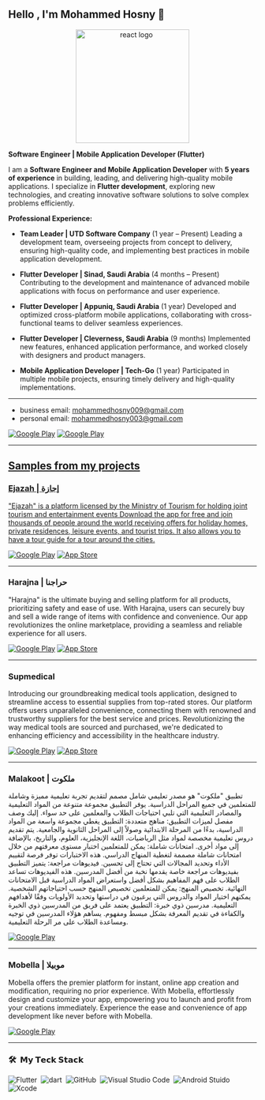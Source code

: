 <h2> Hello , I'm Mohammed Hosny 👋 </h2>

<div align="center">
    <img src="https://user-images.githubusercontent.com/114832629/230302399-5d8f34e7-bfc5-4597-8fff-6293044f47bd.png" alt="react logo" width=230> 
</div>


**Software Engineer | Mobile Application Developer (Flutter)**

I am a **Software Engineer and Mobile Application Developer** with **5 years of experience** in building, leading, and delivering high-quality mobile applications. I specialize in **Flutter development**, exploring new technologies, and creating innovative software solutions to solve complex problems efficiently.

**Professional Experience:**

* **Team Leader | UTD Software Company** (1 year – Present)
  Leading a development team, overseeing projects from concept to delivery, ensuring high-quality code, and implementing best practices in mobile application development.

* **Flutter Developer | Sinad, Saudi Arabia** (4 months – Present)
  Contributing to the development and maintenance of advanced mobile applications with focus on performance and user experience.

* **Flutter Developer | Appuniq, Saudi Arabia** (1 year)
  Developed and optimized cross-platform mobile applications, collaborating with cross-functional teams to deliver seamless experiences.

* **Flutter Developer | Cleverness, Saudi Arabia** (9 months)
  Implemented new features, enhanced application performance, and worked closely with designers and product managers.

* **Mobile Application Developer | Tech-Go** (1 year)
  Participated in multiple mobile projects, ensuring timely delivery and high-quality implementations.

<hr>


- business email: mohammedhosny009@gmail.com
- personal email: mohammedhosny003@gmail.com

  
<p> <a href="https://www.facebook.com/El.Nadeem09?mibextid=9R9pXO" target="_blank"><img alt="Google Play" src="https://img.shields.io/badge/Facebook-4267B2.svg?style=for-the-badge&logo=facebook&logoColor=white" /></a> <a href="https://www.linkedin.com/in/mohamed-hosny-93b790227?utm_source=share&utm_campaign=share_via&utm_content=profile&utm_medium=android_app" target="_blank"><img alt="Google Play" src="https://img.shields.io/badge/linkedin-0077b5.svg?style=for-the-badge&logo=linkedin&logoColor=white" /><p>

<hr>

<h2> Samples from my projects </h2>

### Ejazah | إجازة

"Ejazah" is a platform licensed by the Ministry of Tourism for holding joint tourism and entertainment events
Download the app for free and join thousands of people around the world receiving offers for holiday homes, private residences, leisure events, and tourist trips. It also allows you to have a tour guide for a tour around the cities.

<p><a href="https://play.google.com/store/apps/details?id=com.visoft.ejazah" target="_blank"><img alt="Google Play" src="https://img.shields.io/badge/Get%20it%20on%20google%20play-blue.svg?style=for-the-badge&logo=google-play" /></a> <a href="https://apps.apple.com/eg/app/ejazah-%D8%A5%D8%AC%D8%A7%D8%B2%D8%A9/id6463008785" target="_blank"><img alt="App Store" src="https://img.shields.io/badge/Get%20it%20on%20app%20store-black.svg?style=for-the-badge&logo=app-store&logoColor=white" /></a><p>

<hr>

### Harajna | حراجنا
"Harajna" is the ultimate buying and selling platform for all products, prioritizing safety and ease of use. With Harajna, users can securely buy and sell a wide range of items with confidence and convenience. Our app revolutionizes the online marketplace, providing a seamless and reliable experience for all users.
<p>
 <a href="https://play.google.com/store/apps/details?id=com.visooft.harajna" target="_blank"><img alt="Google Play" src="https://img.shields.io/badge/Get%20it%20on%20google%20play-blue.svg?style=for-the-badge&logo=google-play" /></a> <a href="https://apps.apple.com/us/app/harajna/id6472904170" target="_blank"><img alt="App Store" src="https://img.shields.io/badge/Get%20it%20on%20app%20store-black.svg?style=for-the-badge&logo=app-store&logoColor=white" /></a><p>

<hr>

### Supmedical
Introducing our groundbreaking medical tools application, designed to streamline access to essential supplies from top-rated stores. Our platform offers users unparalleled convenience, connecting them with renowned and trustworthy suppliers for the best service and prices. Revolutionizing the way medical tools are sourced and purchased, we're dedicated to enhancing efficiency and accessibility in the healthcare industry.

<p>

  <a href="https://play.google.com/store/apps/details?id=com.visooft.supmedical" target="_blank"><img alt="Google Play" src="https://img.shields.io/badge/Get%20it%20on%20google%20play-blue.svg?style=for-the-badge&logo=google-play" /></a>
<a href="https://apps.apple.com/us/app/supmedical/id6470377732" target="_blank"><img alt="App Store" src="https://img.shields.io/badge/Get%20it%20on%20app%20store-black.svg?style=for-the-badge&logo=app-store&logoColor=white" /></a><p>

<hr>

### Malakoot | ملكوت

تطبيق "ملكوت"  هو مصدر تعليمي شامل مصمم لتقديم تجربة تعليمية مميزة وشاملة للمتعلمين في جميع المراحل الدراسية. يوفر التطبيق مجموعة متنوعة من المواد التعليمية والمصادر التعليمية التي تلبي احتياجات الطلاب والمعلمين على حد سواء. إليك وصف مفصل لميزات التطبيق:
مناهج متعددة: التطبيق يغطي مجموعة واسعة من المواد الدراسية، بدءًا من المرحلة الابتدائية وصولاً إلى المراحل الثانوية والجامعية. يتم تقديم دروس تعليمية مخصصة لمواد مثل الرياضيات، اللغة الإنجليزية، العلوم، والتاريخ، بالإضافة إلى مواد أخرى.
امتحانات شاملة: يمكن للمتعلمين اختبار مستوى معرفتهم من خلال امتحانات شاملة مصممة لتغطية المنهاج الدراسي. هذه الاختبارات توفر فرصة لتقييم الأداء وتحديد المجالات التي تحتاج إلى تحسين.
فيديوهات مراجعة: يتميز التطبيق بفيديوهات مراجعة خاصة يقدمها نخبة من أفضل المدرسين. هذه الفيديوهات تساعد الطلاب على فهم المفاهيم بشكل أفضل واستعراض المواد الدراسية قبل الامتحانات النهائية.
تخصيص المنهج: يمكن للمتعلمين تخصيص المنهج حسب احتياجاتهم الشخصية. يمكنهم اختيار المواد والدروس التي يرغبون في دراستها وتحديد الأولويات وفقًا لأهدافهم التعليمية.
مدرسين ذوي خبرة: التطبيق يعتمد على فريق من المدرسين ذوي الخبرة والكفاءة في تقديم المعرفة بشكل مبسط ومفهوم. يساهم هؤلاء المدرسين في توجيه ومساعدة الطلاب على مر الرحلة التعليمية.

<p> <a href="https://play.google.com/store/apps/details?id=com.malakoot.course" target="_blank"><img alt="Google Play" src="https://img.shields.io/badge/Get%20it%20on%20google%20play-blue.svg?style=for-the-badge&logo=google-play" /></a><p>

<hr>

### Mobella | موبيلا

Mobella offers the premier platform for instant, online app creation and modification, requiring no prior experience. With Mobella, effortlessly design and customize your app, empowering you to launch and profit from your creations immediately. Experience the ease and convenience of app development like never before with Mobella.

<p><a href="https://play.google.com/store/apps/details?id=com.mobella.appcreator" target="_blank"><img alt="Google Play" src="https://img.shields.io/badge/Get%20it%20on%20google%20play-blue.svg?style=for-the-badge&logo=google-play" /></a><p>

 <hr>

### 🛠 &nbsp;𝗠𝘆 𝗧𝗲𝗰𝗸 𝗦𝘁𝗮𝗰𝗸
![Flutter](https://img.shields.io/badge/-Flutter-05122A?style=for-the-badge&logo=flutter)&nbsp;
![dart](https://img.shields.io/badge/-Dart-05122A?style=for-the-badge&logo=dart)&nbsp;
![GitHub](https://img.shields.io/badge/-GitHub-05122A?style=for-the-badge&logo=Github)&nbsp;
![Visual Studio Code](https://img.shields.io/badge/-Visual%20Studio%20Code-05122A?style=for-the-badge&logo=visual-studio-code&logoColor=007ACC)&nbsp;
![Android Stuido](https://img.shields.io/badge/-Android%20Studio-05122A?style=for-the-badge&logo=android-studio)&nbsp;
![Xcode](https://img.shields.io/badge/-XCode-05122A?style=for-the-badge&logo=xcode)&nbsp;
